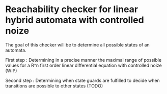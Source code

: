 # Reachability checker for linear hybrid automata with controlled noize

The goal of this checker will be to determine all possible states of an automata.

First step : Determining in a precise manner the maximal range of possible values for a R^n first order linear differential equation with controlled noize (WIP)

Second step : Determining when state guards are fulfilled to decide when transitions are possible to other states (TODO)
